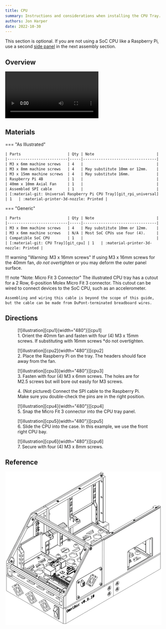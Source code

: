 ```yaml
---
title: CPU
summary: Instructions and considerations when installing the CPU Tray.
authors: Jon Harper
date: 2022-10-30
---
```


This section is optional. If you are not using a SoC CPU like a Raspberry Pi, use a second [side panel][side] in the next assembly section.

## Overview

<video controls="">
    <source src="https://jon-harper.github.io/OmniBox/video/0.9.9/cpu.mp4" type="video/mp4">
</video>

## Materials

=== "As Illustrated"

    | Parts                     | Qty | Note                            |
    |---------------------------|-----|---------------------------------|
    | M3 x 6mm machine screws   | 4   |                                 |
    | M3 x 8mm machine screws   | 4   | May substitute 10mm or 12mm.    |
    | M3 x 15mm machine screws  | 4   | May substitute 16mm.            |
    | Raspberry Pi 4B           | 1   |                                 |
    | 40mm x 10mm Axial Fan     | 1   |                                 |
    | Assembled SPI cable       | 1   |                                 | 
    | [:material-git: Universal Raspberry Pi CPU Tray][git_rpi_universal] | 1   | :material-printer-3d-nozzle: Printed |

=== "Generic"

    | Parts                     | Qty | Note                            |
    |---------------------------|-----|---------------------------------|
    | M3 x 8mm machine screws   | 4   | May substitute 10mm or 12mm.    |
    | M3 x 6mm machine screws   | N/A | Most SoC CPUs use four (4).     |
    | Compatible SoC CPU        | 1   |                                 |
    | [:material-git: CPU Tray][git_cpu] | 1   | :material-printer-3d-nozzle: Printed |

!!! warning "Warning: M3 x 16mm screws"
    If using M3 x 16mm screws for the 40mm fan, *do not overtighten* or you may deform the outer panel surface.

!!! note "Note: Micro Fit 3 Connector"
    The illustrated CPU tray has a cutout for a 2 Row, 6-position Molex Micro Fit 3 connector. This cutout can be wired to connect devices to the SoC CPU, such as an accelerometer.

    Assembling and wiring this cable is beyond the scope of this guide, but the cable can be made from DuPont-terminated breadboard wires.
## Directions
                                                            
<figure markdown>
  [![illustration][cpu1]{width="480"}][cpu1]
  <figcaption>1. Orient the 40mm fan and fasten with four (4) M3 x 15mm screws. If substituting with 16mm screws *do not overtighten.</figcaption>
</figure>

<figure markdown>
  [![illustration][cpu2]{width="480"}][cpu2]
  <figcaption>2. Place the Raspberry Pi on the tray. The headers should face away from the fan.<figcaption>
</figure>

<figure markdown>
  [![illustration][cpu3]{width="480"}][cpu3]
  <figcaption>3. Fasten with four (4) M3 x 6mm screws. The holes are for M2.5 screws but will bore out easily for M3 screws.<figcaption>
</figure>

<figure markdown>
  <figcaption>4. (Not pictured) Connect the SPI cable to the Raspberry Pi. Make sure you double-check the pins are in the right position. <figcaption>
</figure>

<figure markdown>
  [![illustration][cpu4]{width="480"}][cpu4]
  <figcaption>5. Snap the Micro Fit 3 connector into the CPU tray panel.<figcaption>
</figure>


<figure markdown>
  [![illustration][cpu5]{width="480"}][cpu5]
  <figcaption>6. Slide the CPU into the case. In this example, we use the front right CPU bay.</figcaption>
</figure>

<figure markdown>
  [![illustration][cpu6]{width="480"}][cpu6]
  <figcaption>7. Secure with four (4) M3 x 8mm screws.</figcaption>
</figure>

## Reference

![illustration][cpu_final]

[side]: side.md

[cpu1]: ../img/assembly/trays/cpu/cpu1.webp
[cpu2]: ../img/assembly/trays/cpu/cpu2.webp
[cpu3]: ../img/assembly/trays/cpu/cpu3.webp
[cpu4]: ../img/assembly/trays/cpu/cpu4.webp
[cpu5]: ../img/assembly/trays/cpu/cpu5.webp
[cpu6]: ../img/assembly/trays/cpu/cpu6.webp
[cpu_final]: ../img/assembly/trays/cpu/cpu_final.webp
[vid_cpu]: ../video/cpu.mp4